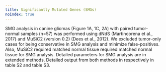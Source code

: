 ```yaml
---
title: Significantly Mutated Genes (SMGs)
noindex: true
---
```


SMG analysis in canine gliomas (Figure 1A, 1C, 2A) with paired tumor-normal samples (n=57) was performed using dNdS (Martincorena et al., 2017) and MuSiC2 (version 0.2) (Dees et al., 2012). We excluded tumor-only cases for being conservative in SMG analysis and minimize false-positives. Also, MuSiC2 required matched normal tissue required matched normal tissue for SMG analysis. Detailed parameters for SMG analysis are in extended methods. Detailed output from both methods in respectively in table S2 and table S3.

